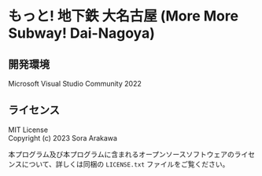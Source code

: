 # もっと! 地下鉄 大名古屋 (More More Subway! Dai-Nagoya)

## 開発環境

Microsoft Visual Studio Community 2022

## ライセンス

MIT License  
Copyright (c) 2023 Sora Arakawa

本プログラム及び本プログラムに含まれるオープンソースソフトウェアのライセンスについて、詳しくは同梱の `LICENSE.txt` ファイルをご覧ください。
